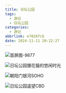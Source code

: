 ```yaml
---
title: 日坛公园
tags:
  - 游记
  - 日坛公园
categories:
  - 游记
abbrlink: e7028fc6
date: 2024-11-11 20:22:27
---
```


![首屏图-9877](https://s21.ax1x.com/2025/03/23/pEBCwZV.jpg)

<!-- more -->

![日坛公园狸花猫的悠闲时光](https://s21.ax1x.com/2025/03/21/pE0naTA.jpg)

![朝阳门银河SOHO](https://s21.ax1x.com/2025/03/20/pEw7JA0.jpg)

![日坛公园遥望CBD](https://s21.ax1x.com/2025/03/20/pEw7thT.jpg)
